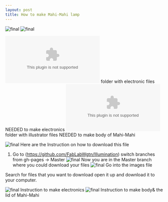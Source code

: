 ```yaml
---
layout: post
title: How to make Mahi-Mahi lamp
---
```


![final]({{site.baseurl}}/images/description.jpg)
![final]({{site.baseurl}}/images/constructionplan.jpg)


![final]({{site.baseurl}}/images/electronic.zip)
folder with electronic files NEEDED to make electronics
![final]({{site.baseurl}}/images/illustratorfile.zip)
folder with illustrator files NEEDED to make body of Mahi-Mahi

![final]({{site.baseurl}}/images/github1.png)
Here are the Instruction on how to download this file
1. Go to (https://github.com/FabLabWgtn/Illumination)
switch branches from gh-pages -> Master
![final]({{site.baseurl}}/images/github2.png)
Now you are in the Master branch where you could download your files
![final]({{site.baseurl}}/images/github3.png)
Go into the images file

Search for files that you want to download open it up and download it to your computer.

![final]({{site.baseurl}}/images/flattenelectronicguide.jpg)
Instruction to make electronics
![final]({{site.baseurl}}/images/flattenbodyguide.jpg)
Instruction to make body& the lid of Mahi-Mahi